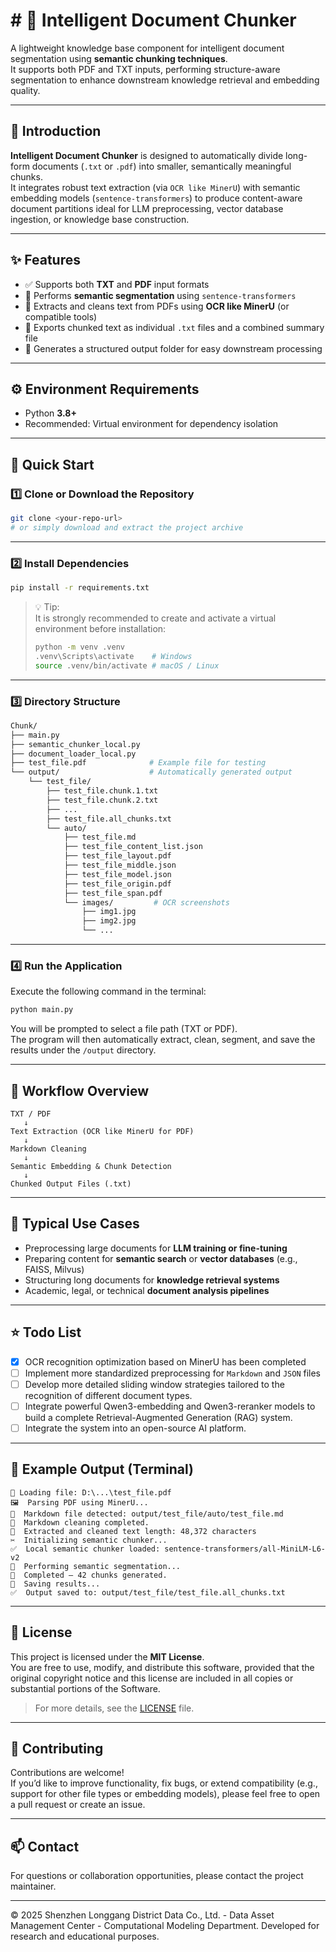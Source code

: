 # # 🧩 Intelligent Document Chunker

A lightweight knowledge base component for intelligent document segmentation using **semantic chunking techniques**.  
It supports both PDF and TXT inputs, performing structure-aware segmentation to enhance downstream knowledge retrieval and embedding quality.

---

## 📘 Introduction

**Intelligent Document Chunker** is designed to automatically divide long-form documents (`.txt` or `.pdf`) into smaller, semantically meaningful chunks.  
It integrates robust text extraction (via `OCR like MinerU`) with semantic embedding models (`sentence-transformers`) to produce content-aware document partitions ideal for LLM preprocessing, vector database ingestion, or knowledge base construction.

---

## ✨ Features

- ✅ Supports both **TXT** and **PDF** input formats  
- 🧠 Performs **semantic segmentation** using `sentence-transformers`  
- 📄 Extracts and cleans text from PDFs using **OCR like MinerU** (or compatible tools)  
- 💾 Exports chunked text as individual `.txt` files and a combined summary file  
- 📂 Generates a structured output folder for easy downstream processing  

---

## ⚙️ Environment Requirements

- Python **3.8+**
- Recommended: Virtual environment for dependency isolation

---

## 🚀 Quick Start

### 1️⃣ Clone or Download the Repository

```bash
git clone <your-repo-url>
# or simply download and extract the project archive
```

---

### 2️⃣ Install Dependencies

```bash
pip install -r requirements.txt
```

> 💡 Tip:  
> It is strongly recommended to create and activate a virtual environment before installation:
> ```bash
> python -m venv .venv
> .venv\Scripts\activate    # Windows
> source .venv/bin/activate # macOS / Linux
> ```

---

### 3️⃣ Directory Structure

```bash
Chunk/
├── main.py
├── semantic_chunker_local.py
├── document_loader_local.py
├── test_file.pdf              # Example file for testing
└── output/                    # Automatically generated output
    └── test_file/
        ├── test_file.chunk.1.txt
        ├── test_file.chunk.2.txt
        ├── ...
        ├── test_file.all_chunks.txt
        └── auto/
            ├── test_file.md
            ├── test_file_content_list.json
            ├── test_file_layout.pdf
            ├── test_file_middle.json
            ├── test_file_model.json
            ├── test_file_origin.pdf
            ├── test_file_span.pdf
            └── images/         # OCR screenshots
                ├── img1.jpg
                ├── img2.jpg
                └── ...
```

---

### 4️⃣ Run the Application

Execute the following command in the terminal:

```bash
python main.py
```

You will be prompted to select a file path (TXT or PDF).  
The program will then automatically extract, clean, segment, and save the results under the `/output` directory.

---

## 🧩 Workflow Overview

```
TXT / PDF
   ↓
Text Extraction (OCR like MinerU for PDF)
   ↓
Markdown Cleaning
   ↓
Semantic Embedding & Chunk Detection
   ↓
Chunked Output Files (.txt)
```

---

## 🧠 Typical Use Cases

- Preprocessing large documents for **LLM training or fine-tuning**  
- Preparing content for **semantic search** or **vector databases** (e.g., FAISS, Milvus)  
- Structuring long documents for **knowledge retrieval systems**  
- Academic, legal, or technical **document analysis pipelines**

---

## ⭐ Todo List
- [x] OCR recognition optimization based on MinerU has been completed
- [ ] Implement more standardized preprocessing for `Markdown` and `JSON` files  
- [ ] Develop more detailed sliding window strategies tailored to the recognition of different document types.
- [ ] Integrate powerful Qwen3-embedding and Qwen3-reranker models to build a complete Retrieval-Augmented Generation (RAG) system.
- [ ] Integrate the system into an open-source AI platform.

---

## 🧪 Example Output (Terminal)

```
📂 Loading file: D:\...\test_file.pdf
🖼️  Parsing PDF using MinerU...
📄  Markdown file detected: output/test_file/auto/test_file.md
🧹  Markdown cleaning completed.
📖  Extracted and cleaned text length: 48,372 characters
✂️  Initializing semantic chunker...
✅  Local semantic chunker loaded: sentence-transformers/all-MiniLM-L6-v2
🧠  Performing semantic segmentation...
🎯  Completed — 42 chunks generated.
💾  Saving results...
✅  Output saved to: output/test_file/test_file.all_chunks.txt
```

---

## 📜 License

This project is licensed under the **MIT License**.  
You are free to use, modify, and distribute this software, provided that the original copyright notice and this license are included in all copies or substantial portions of the Software.

> For more details, see the [LICENSE](./LICENSE) file.

---

## 🤝 Contributing

Contributions are welcome!  
If you’d like to improve functionality, fix bugs, or extend compatibility (e.g., support for other file types or embedding models), please feel free to open a pull request or create an issue.

---

## 📫 Contact

For questions or collaboration opportunities, please contact the project maintainer.

---

© 2025 Shenzhen Longgang District Data Co., Ltd. - Data Asset Management Center - Computational Modeling Department.
Developed for research and educational purposes.
# #
